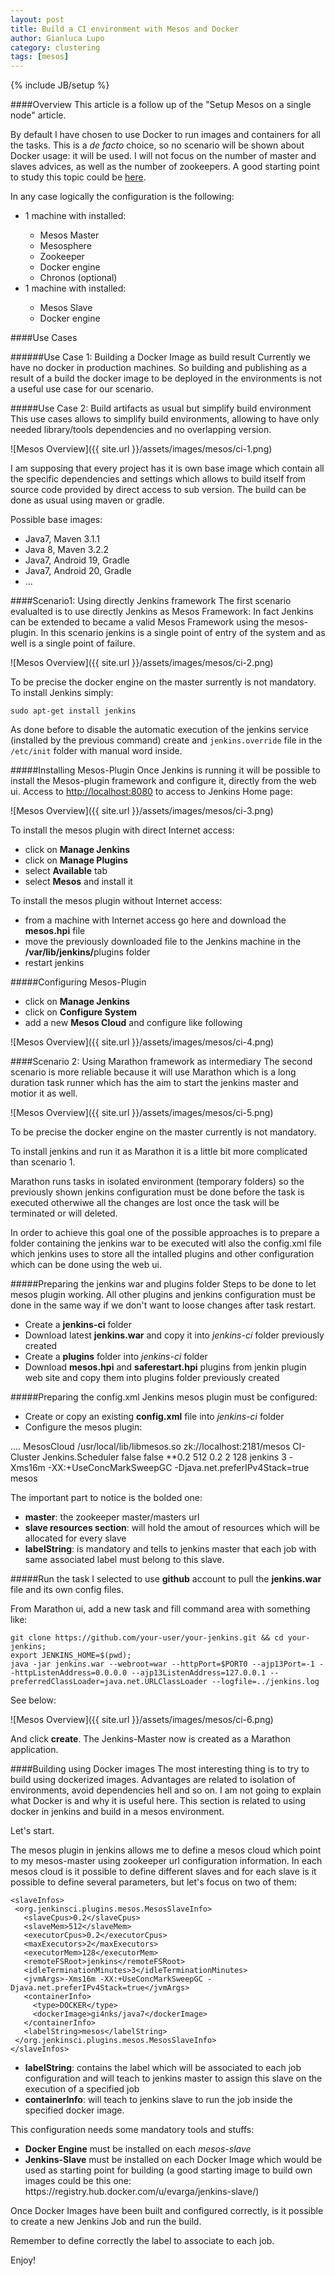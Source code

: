 ```yaml
---
layout: post
title: Build a CI environment with Mesos and Docker
author: Gianluca Lupo
category: clustering
tags: [mesos]
---
```

{% include JB/setup %}

####Overview
This article is a follow up of the "Setup Mesos on a single node" article. 

By default I have chosen to use Docker to run images and containers for all the tasks. This is a _de facto_ choice, so no scenario will be shown about Docker usage: it will be used.I will not focus on the number of master and slaves advices, as well as the number of zookeepers. A good starting point to study this topic could be [here](https://digitalocean.mesosphere.com/).
In any case logically the configuration is the following:

<ul><li>1 machine with installed: </li>
	<ul>		<li>Mesos Master </li>		<li>Mesosphere</li>		<li>Zookeeper</li>		<li>Docker engine</li>		<li>Chronos (optional)</li>	</ul><li>1 machine with installed: </li>	<ul>		<li>Mesos Slave</li>		<li>Docker engine</li>	</ul>
</ul>

####Use Cases

######Use Case 1: Building a Docker Image as build resultCurrently we have no docker in production machines. So building and publishing as a result of a build the docker image to be deployed in the environments is not a useful use case for our scenario.#####Use Case 2: Build artifacts as usual but simplify build environmentThis use cases allows to simplify build environments, allowing to have only needed library/tools dependencies and no overlapping version.![Mesos Overview]({{ site.url }}/assets/images/mesos/ci-1.png) I am supposing that every project has it is own base image which contain all the specific dependencies and settings which allows to build itself from source code provided by direct access to sub version. The build can be done as usual using maven or gradle.Possible base images:
<ul><li>Java7, Maven 3.1.1</li><li>Java 8, Maven 3.2.2</li><li>Java7, Android 19, Gradle</li><li>Java7, Android 20, Gradle</li><li>...</li></ul>####Scenario1: Using directly Jenkins frameworkThe first scenario evalualted is to use directly Jenkins as Mesos Framework: In fact Jenkins can be extended to became a valid Mesos Framework using the mesos-plugin. In this scenario jenkins is a single point of entry of the system and as well is a single point of failure.
![Mesos Overview]({{ site.url }}/assets/images/mesos/ci-2.png)

To be precise the docker engine on the master surrently is not mandatory.To install Jenkins simply:	sudo apt-get install jenkinsAs done before to disable the automatic execution of the jenkins service (installed by the previous command) create and `jenkins.override` file in the `/etc/init` folder with manual word inside.

#####Installing Mesos-PluginOnce Jenkins is running it will be possible to install the Mesos-plugin framework and configure it, directly from the web ui.Access to [http://localhost:8080](http://localhost:8080) to access to Jenkins Home page:
![Mesos Overview]({{ site.url }}/assets/images/mesos/ci-3.png)
To install the mesos plugin with direct Internet access:
<ul><li>click on <b>Manage Jenkins</b> </li><li>click on <b>Manage Plugins</b></li><li>select <b>Available</b> tab</li><li>select <b>Mesos</b> and install it</li></ul>To install the mesos plugin without Internet access:
<ul><li>from a machine with Internet access go here and download the <b>mesos.hpi</b> file</li><li>move the previously downloaded file to the Jenkins machine in the <b>/var/lib/jenkins/</b>plugins folder</li><li>restart jenkins</li></ul>#####Configuring Mesos-Plugin<ul><li>click on <b>Manage Jenkins</b></li><li>click on <b>Configure System</b></li><li>add a new <b>Mesos Cloud</b> and configure like following</li></ul>![Mesos Overview]({{ site.url }}/assets/images/mesos/ci-4.png)
####Scenario 2: Using Marathon framework as intermediaryThe second scenario is more reliable because it will use Marathon which is a long duration task runner which has the aim to start the jenkins master and motior it as well.![Mesos Overview]({{ site.url }}/assets/images/mesos/ci-5.png) To be precise the docker engine on the master currently is not mandatory.
To install jenkins and run it as Marathon it is a little bit more complicated than scenario 1.Marathon runs tasks in isolated environment (temporary folders) so the previously shown jenkins configuration must be done before the task is executed otherwiwe all the changes are lost once the task will be terminated or will deleted.In order to achieve this goal one of the possible approaches is to prepare a folder containing the jenkins war to be executed witl also the config.xml file which jenkins uses to store all the intalled plugins and other configuration which can be done using the web ui.#####Preparing the jenkins war and plugins folderSteps to be done to let mesos plugin working. All other plugins and jenkins configuration must be done in the same way if we don't want to loose changes after task restart.<ul><li>Create a <b>jenkins-ci</b> folder<li>Download latest <b>jenkins.war</b> and copy it into <i>jenkins-ci</i> folder previously created<li>Create a <b>plugins</b> folder into <i>jenkins-ci</i> folder</li><li>Download <b>mesos.hpi</b> and <b>saferestart.hpi</b> plugins from jenkin plugin web site and copy them into plugins folder previously created</li></ul>#####Preparing the config.xmlJenkins mesos plugin must be configured:<ul><li>Create or copy an existing <b>config.xml</b> file into <i>jenkins-ci</i> folder</li><li>Configure the mesos plugin:</li></ul>	.... 	<clouds>     <org.jenkinsci.plugins.mesos.MesosCloud plugin="mesos@0.5.0">       <name>MesosCloud</name>       <nativeLibraryPath>/usr/local/lib/libmesos.so</nativeLibraryPath>       <master>zk://localhost:2181/mesos</master>       <description>CI-Cluster</description>       <frameworkName>Jenkins.Scheduler</frameworkName>       <checkpoint>false</checkpoint>       <onDemandRegistration>false</onDemandRegistration>       <slaveInfos>         <org.jenkinsci.plugins.mesos.MesosSlaveInfo>           **<slaveCpus>0.2</slaveCpus>           <slaveMem>512</slaveMem>           <executorCpus>0.2</executorCpus>           <maxExecutors>2</maxExecutors>           <executorMem>128</executorMem>           <remoteFSRoot>jenkins</remoteFSRoot>           <idleTerminationMinutes>3</idleTerminationMinutes>           <jvmArgs>-Xms16m -XX:+UseConcMarkSweepGC -Djava.net.preferIPv4Stack=true</jvmArgs>                    <labelString>mesos</labelString>         </org.jenkinsci.plugins.mesos.MesosSlaveInfo>       </slaveInfos>     </org.jenkinsci.plugins.mesos.MesosCloud>   	</clouds>The important part to notice is the bolded one:<ul><li><b>master</b>: the zookeeper master/masters url</li><li><b>slave resources section</b>: will hold the amout of resources which will be allocated for every slave</li><li><b>labelString</b>: is mandatory and tells to jenkins master that each job with same associated label must belong to this slave.</li></ul>#####Run the taskI selected to use **github** account to pull the **jenkins.war** file and its own config files.
From Marathon ui, add a new task and fill command area with something like:	git clone https://github.com/your-user/your-jenkins.git && cd your-jenkins; 	export JENKINS_HOME=$(pwd); 	java -jar jenkins.war --webroot=war --httpPort=$PORT0 --ajp13Port=-1 --httpListenAddress=0.0.0.0 --ajp13ListenAddress=127.0.0.1 --preferredClassLoader=java.net.URLClassLoader --logfile=../jenkins.log
 	See below:
![Mesos Overview]({{ site.url }}/assets/images/mesos/ci-6.png)And click **create**. The Jenkins-Master now is created as a Marathon application.

####Building using Docker imagesThe most interesting thing is to try to build using dockerized images. Advantages are related to isolation of environments, avoid dependencies hell and so on. I am not going to explain what Docker is and why it is useful here. This section is related to using docker in jenkins and build in a mesos environment.
Let's start.The mesos plugin in jenkins allows me to define a mesos cloud which point to my mesos-master using zookeeper url configuration information.In each mesos cloud is it possible to define different slaves and for each slave is it possible to define several parameters, but let's focus on two of them:	<slaveInfos>     <org.jenkinsci.plugins.mesos.MesosSlaveInfo>       <slaveCpus>0.2</slaveCpus>       <slaveMem>512</slaveMem>       <executorCpus>0.2</executorCpus>       <maxExecutors>2</maxExecutors>       <executorMem>128</executorMem>       <remoteFSRoot>jenkins</remoteFSRoot>       <idleTerminationMinutes>3</idleTerminationMinutes>       <jvmArgs>-Xms16m -XX:+UseConcMarkSweepGC -Djava.net.preferIPv4Stack=true</jvmArgs>       <containerInfo>         <type>DOCKER</type>         <dockerImage>gi4nks/java7</dockerImage>       </containerInfo>       <labelString>mesos</labelString>     </org.jenkinsci.plugins.mesos.MesosSlaveInfo> 	</slaveInfos>
 	<ul><li><b>labelString</b>: contains the label which will be associated to each job configuration and will teach to jenkins master to assign this slave on the execution of a specified job</li><li><b>containerInfo</b>: will teach to jenkins slave to run the job inside the specified docker image.</li></ul>This configuration needs some mandatory tools and stuffs:<ul><li><b>Docker Engine</b> must be installed on each <i>mesos-slave</i></li><li><b>Jenkins-Slave</b> must be installed on each Docker Image which would be used as starting point for building (a good starting image to build own images could be this one: https://registry.hub.docker.com/u/evarga/jenkins-slave/)</li></ul>Once Docker Images have been built and configured correctly, is it possible to create a new Jenkins Job and run the build.
Remember to define correctly the label to associate to each job.
Enjoy!